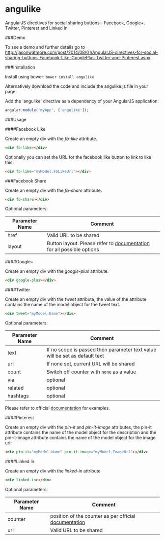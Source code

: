 angulike
========

AngularJS directives for social sharing buttons - Facebook, Google+, Twitter, Pinterest and Linked In

###Demo

To see a demo and further details go to http://jasonwatmore.com/post/2014/08/01/AngularJS-directives-for-social-sharing-buttons-Facebook-Like-GooglePlus-Twitter-and-Pinterest.aspx

###Installation

Install using bower: `bower install angulike`

Alternatively download the code and include the angulike.js file in your page.

Add the 'angulike' directive as a dependency of your AngularJS application:

```javascript
angular.module('myApp', ['angulike']);
```

###Usage

####Facebook Like

Create an empty div with the *fb-like* attribute.

```html
<div fb-like></div>
```

Optionally you can set the URL for the facebook like button to link to like this:

```html
<div fb-like="myModel.FbLikeUrl"></div>
```

###Facebook Share

Create an empty div with the *fb-share* attribute.
```html
<div fb-share></div>
```

Optional parameters:

|Parameter Name|Comment|
|-|-|
|href|Valid URL to be shared|
|layout|Button layout. Please refer to [documentation](https://developers.facebook.com/docs/plugins/share-button) for all possible options|

####Google+

Create an empty div with the *google-plus* attribute.

```html
<div google-plus></div>
```

####Twitter

Create an empty div with the *tweet* attribute, the value of the attribute contains the name of the model object for the tweet text.

```html
<div tweet="myModel.Name"></div>
```

Optional parameters:

|Parameter Name|Comment|
|-|-|
|text|If no scope is passed then parameter text value will be set as default text|
|url|If none set, current URL will be shared|
|count|Switch off counter with `none` as a value|
|via|optional|
|related|optional|
|hashtags|optional|

Please refer to official [documentation](https://about.twitter.com/resources/buttons#tweet) for examples.

####Pinterest

Create an empty div with the *pin-it* and *pin-it-image* attributes, the pin-it attribute contains the name of the model object for the 
description and the pin-it-image attribute contains the name of the model object for the image url:

```html
<div pin-it="myModel.Name" pin-it-image="myModel.ImageUrl"></div>
```

####Linked In

Create an empty div with the *linked-in* attribute

```html
<div linked-in></div>
```

Optional parameters:

|Parameter Name|Comment|
|-|-|
|counter|position of the counter as per official [documentation](https://developer.linkedin.com/plugins/share-plugin-generator)|
|url|Valid URL to be shared|
